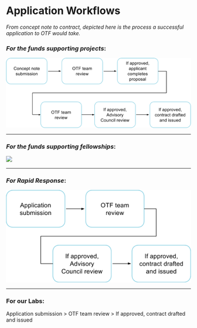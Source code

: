 # Application Workflows

_From concept note to contract, depicted here is the process a successful application to OTF would take._

### _**For the funds supporting projects**_**:**

![](/assets/Workflow_Fund.png)

---

### _**For the funds supporting fellowships**_**:**

![](blob:https://www.gitbook.com/35827ed8-4af3-4df6-9fb8-d2465f12afb1)  


---

### _**For Rapid Response**_**:**

![](/assets/Workflow_RR.png)

---

### For our Labs:

Application submission &gt; OTF team review &gt; If approved, contract drafted and issued






